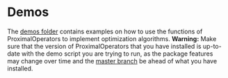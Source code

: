 # Demos

The [demos folder](https://github.com/kul-forbes/ProximalOperators.jl/tree/master/demos/) contains examples on how to use the functions of ProximalOperators to implement optimization algorithms. **Warning:** Make sure that the version of ProximalOperators that you have installed is up-to-date with the demo script you are trying to run, as the package features may change over time and the [master branch](https://github.com/kul-forbes/ProximalOperators.jl/tree/master) be ahead of what you have installed.
